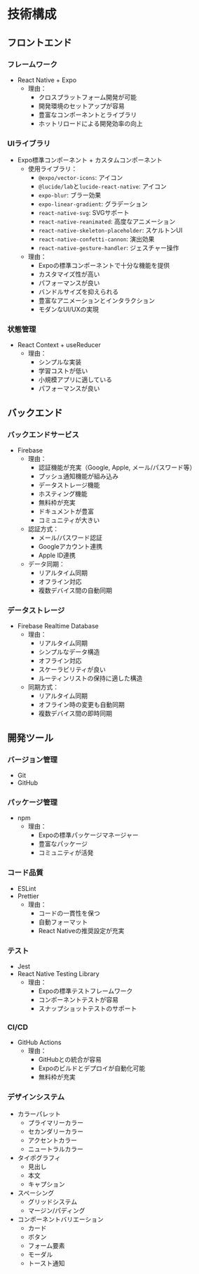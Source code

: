 # 技術構成

## フロントエンド
### フレームワーク
- React Native + Expo
  - 理由：
    - クロスプラットフォーム開発が可能
    - 開発環境のセットアップが容易
    - 豊富なコンポーネントとライブラリ
    - ホットリロードによる開発効率の向上

### UIライブラリ
- Expo標準コンポーネント + カスタムコンポーネント
  - 使用ライブラリ：
    - `@expo/vector-icons`: アイコン
    - `@lucide/lab`と`lucide-react-native`: アイコン
    - `expo-blur`: ブラー効果
    - `expo-linear-gradient`: グラデーション
    - `react-native-svg`: SVGサポート
    - `react-native-reanimated`: 高度なアニメーション
    - `react-native-skeleton-placeholder`: スケルトンUI
    - `react-native-confetti-cannon`: 演出効果
    - `react-native-gesture-handler`: ジェスチャー操作
  - 理由：
    - Expoの標準コンポーネントで十分な機能を提供
    - カスタマイズ性が高い
    - パフォーマンスが良い
    - バンドルサイズを抑えられる
    - 豊富なアニメーションとインタラクション
    - モダンなUI/UXの実現

### 状態管理
- React Context + useReducer
  - 理由：
    - シンプルな実装
    - 学習コストが低い
    - 小規模アプリに適している
    - パフォーマンスが良い

## バックエンド
### バックエンドサービス
- Firebase
  - 理由：
    - 認証機能が充実（Google, Apple, メール/パスワード等）
    - プッシュ通知機能が組み込み
    - データストレージ機能
    - ホスティング機能
    - 無料枠が充実
    - ドキュメントが豊富
    - コミュニティが大きい
  - 認証方式：
    - メール/パスワード認証
    - Googleアカウント連携
    - Apple ID連携
  - データ同期：
    - リアルタイム同期
    - オフライン対応
    - 複数デバイス間の自動同期

### データストレージ
- Firebase Realtime Database
  - 理由：
    - リアルタイム同期
    - シンプルなデータ構造
    - オフライン対応
    - スケーラビリティが良い
    - ルーティンリストの保持に適した構造
  - 同期方式：
    - リアルタイム同期
    - オフライン時の変更も自動同期
    - 複数デバイス間の即時同期

## 開発ツール
### バージョン管理
- Git
- GitHub

### パッケージ管理
- npm
  - 理由：
    - Expoの標準パッケージマネージャー
    - 豊富なパッケージ
    - コミュニティが活発

### コード品質
- ESLint
- Prettier
  - 理由：
    - コードの一貫性を保つ
    - 自動フォーマット
    - React Nativeの推奨設定が充実

### テスト
- Jest
- React Native Testing Library
  - 理由：
    - Expoの標準テストフレームワーク
    - コンポーネントテストが容易
    - スナップショットテストのサポート

### CI/CD
- GitHub Actions
  - 理由：
    - GitHubとの統合が容易
    - Expoのビルドとデプロイが自動化可能
    - 無料枠が充実

### デザインシステム
- カラーパレット
  - プライマリーカラー
  - セカンダリーカラー
  - アクセントカラー
  - ニュートラルカラー
- タイポグラフィ
  - 見出し
  - 本文
  - キャプション
- スペーシング
  - グリッドシステム
  - マージン/パディング
- コンポーネントバリエーション
  - カード
  - ボタン
  - フォーム要素
  - モーダル
  - トースト通知 